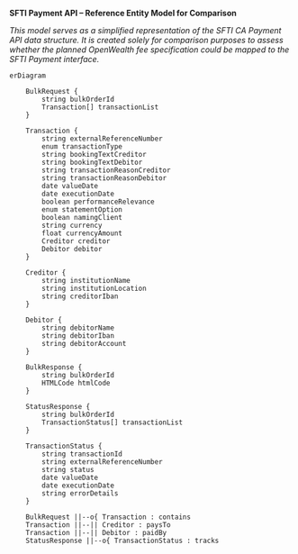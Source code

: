 **SFTI Payment API – Reference Entity Model for Comparison**

_This model serves as a simplified representation of the SFTI CA Payment API data structure. It is created solely for comparison purposes to assess whether the planned OpenWealth fee specification could be mapped to the SFTI Payment interface._

```mermaid
erDiagram

    BulkRequest {
        string bulkOrderId
        Transaction[] transactionList
    }

    Transaction {
        string externalReferenceNumber
        enum transactionType
        string bookingTextCreditor
        string bookingTextDebitor
        string transactionReasonCreditor
        string transactionReasonDebitor
        date valueDate
        date executionDate
        boolean performanceRelevance
        enum statementOption
        boolean namingClient
        string currency
        float currencyAmount
        Creditor creditor
        Debitor debitor
    }

    Creditor {
        string institutionName
        string institutionLocation
        string creditorIban
    }

    Debitor {
        string debitorName
        string debitorIban
        string debitorAccount
    }

    BulkResponse {
        string bulkOrderId
        HTMLCode htmlCode
    }

    StatusResponse {
        string bulkOrderId
        TransactionStatus[] transactionList
    }

    TransactionStatus {
        string transactionId
        string externalReferenceNumber
        string status
        date valueDate
        date executionDate
        string errorDetails
    }

    BulkRequest ||--o{ Transaction : contains
    Transaction ||--|| Creditor : paysTo
    Transaction ||--|| Debitor : paidBy
    StatusResponse ||--o{ TransactionStatus : tracks
